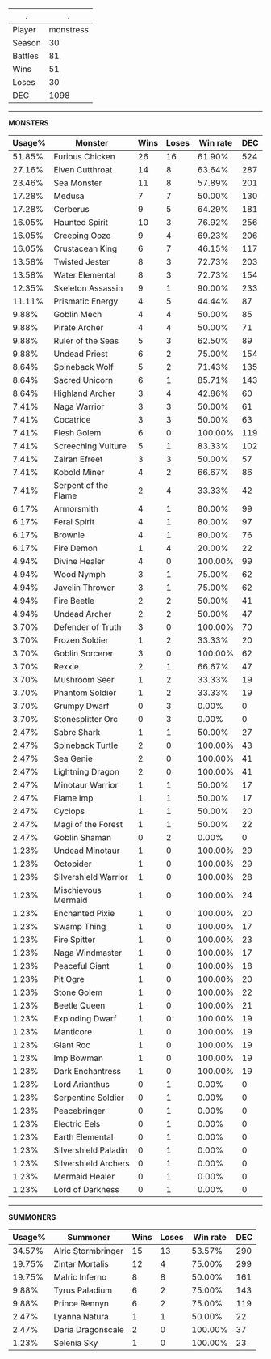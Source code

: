 .|.
|-|-
Player|monstress
Season|30
Battles|81
Wins|51
Loses|30
DEC|1098

---
**MONSTERS**

Usage%|Monster|Wins|Loses|Win rate|DEC|
-|-|-|-|-|-|
51.85%|Furious Chicken|26|16|61.90%|524|
27.16%|Elven Cutthroat|14|8|63.64%|287|
23.46%|Sea Monster|11|8|57.89%|201|
17.28%|Medusa|7|7|50.00%|130|
17.28%|Cerberus|9|5|64.29%|181|
16.05%|Haunted Spirit|10|3|76.92%|256|
16.05%|Creeping Ooze|9|4|69.23%|206|
16.05%|Crustacean King|6|7|46.15%|117|
13.58%|Twisted Jester|8|3|72.73%|203|
13.58%|Water Elemental|8|3|72.73%|154|
12.35%|Skeleton Assassin|9|1|90.00%|233|
11.11%|Prismatic Energy|4|5|44.44%|87|
9.88%|Goblin Mech|4|4|50.00%|85|
9.88%|Pirate Archer|4|4|50.00%|71|
9.88%|Ruler of the Seas|5|3|62.50%|89|
9.88%|Undead Priest|6|2|75.00%|154|
8.64%|Spineback Wolf|5|2|71.43%|135|
8.64%|Sacred Unicorn|6|1|85.71%|143|
8.64%|Highland Archer|3|4|42.86%|60|
7.41%|Naga Warrior|3|3|50.00%|61|
7.41%|Cocatrice|3|3|50.00%|63|
7.41%|Flesh Golem|6|0|100.00%|119|
7.41%|Screeching Vulture|5|1|83.33%|102|
7.41%|Zalran Efreet|3|3|50.00%|57|
7.41%|Kobold Miner|4|2|66.67%|86|
7.41%|Serpent of the Flame|2|4|33.33%|42|
6.17%|Armorsmith|4|1|80.00%|99|
6.17%|Feral Spirit|4|1|80.00%|97|
6.17%|Brownie|4|1|80.00%|76|
6.17%|Fire Demon|1|4|20.00%|22|
4.94%|Divine Healer|4|0|100.00%|99|
4.94%|Wood Nymph|3|1|75.00%|62|
4.94%|Javelin Thrower|3|1|75.00%|62|
4.94%|Fire Beetle|2|2|50.00%|41|
4.94%|Undead Archer|2|2|50.00%|47|
3.70%|Defender of Truth|3|0|100.00%|70|
3.70%|Frozen Soldier|1|2|33.33%|20|
3.70%|Goblin Sorcerer|3|0|100.00%|62|
3.70%|Rexxie|2|1|66.67%|47|
3.70%|Mushroom Seer|1|2|33.33%|19|
3.70%|Phantom Soldier|1|2|33.33%|19|
3.70%|Grumpy Dwarf|0|3|0.00%|0|
3.70%|Stonesplitter Orc|0|3|0.00%|0|
2.47%|Sabre Shark|1|1|50.00%|27|
2.47%|Spineback Turtle|2|0|100.00%|43|
2.47%|Sea Genie|2|0|100.00%|41|
2.47%|Lightning Dragon|2|0|100.00%|41|
2.47%|Minotaur Warrior|1|1|50.00%|17|
2.47%|Flame Imp|1|1|50.00%|17|
2.47%|Cyclops|1|1|50.00%|20|
2.47%|Magi of the Forest|1|1|50.00%|22|
2.47%|Goblin Shaman|0|2|0.00%|0|
1.23%|Undead Minotaur|1|0|100.00%|29|
1.23%|Octopider|1|0|100.00%|29|
1.23%|Silvershield Warrior|1|0|100.00%|28|
1.23%|Mischievous Mermaid|1|0|100.00%|24|
1.23%|Enchanted Pixie|1|0|100.00%|20|
1.23%|Swamp Thing|1|0|100.00%|17|
1.23%|Fire Spitter|1|0|100.00%|23|
1.23%|Naga Windmaster|1|0|100.00%|17|
1.23%|Peaceful Giant|1|0|100.00%|18|
1.23%|Pit Ogre|1|0|100.00%|20|
1.23%|Stone Golem|1|0|100.00%|22|
1.23%|Beetle Queen|1|0|100.00%|21|
1.23%|Exploding Dwarf|1|0|100.00%|19|
1.23%|Manticore|1|0|100.00%|19|
1.23%|Giant Roc|1|0|100.00%|19|
1.23%|Imp Bowman|1|0|100.00%|19|
1.23%|Dark Enchantress|1|0|100.00%|19|
1.23%|Lord Arianthus|0|1|0.00%|0|
1.23%|Serpentine Soldier|0|1|0.00%|0|
1.23%|Peacebringer|0|1|0.00%|0|
1.23%|Electric Eels|0|1|0.00%|0|
1.23%|Earth Elemental|0|1|0.00%|0|
1.23%|Silvershield Paladin|0|1|0.00%|0|
1.23%|Silvershield Archers|0|1|0.00%|0|
1.23%|Mermaid Healer|0|1|0.00%|0|
1.23%|Lord of Darkness|0|1|0.00%|0|

---
**SUMMONERS**

Usage%|Summoner|Wins|Loses|Win rate|DEC|
-|-|-|-|-|-|
34.57%|Alric Stormbringer|15|13|53.57%|290|
19.75%|Zintar Mortalis|12|4|75.00%|299|
19.75%|Malric Inferno|8|8|50.00%|161|
9.88%|Tyrus Paladium|6|2|75.00%|143|
9.88%|Prince Rennyn|6|2|75.00%|119|
2.47%|Lyanna Natura|1|1|50.00%|22|
2.47%|Daria Dragonscale|2|0|100.00%|37|
1.23%|Selenia Sky|1|0|100.00%|23|
